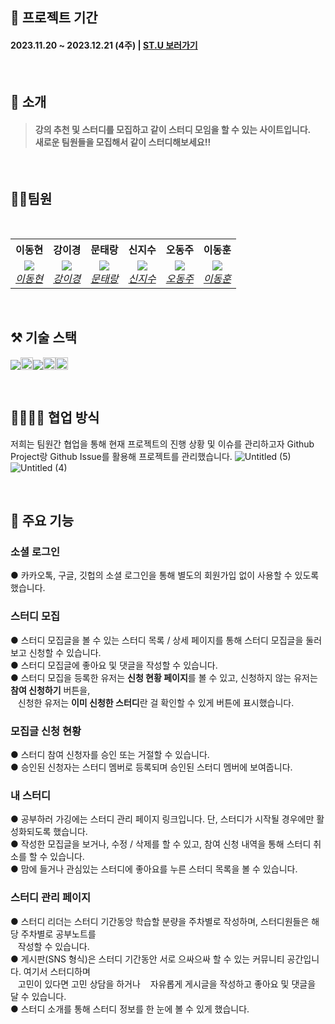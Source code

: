  ## 📆 프로젝트 기간
#### 2023.11.20 ~ 2023.12.21 (4주)  | [ST.U 보러가기](https://final-e4.vercel.app/)

<br/>

## 📑 소개
#### <blockquote>강의 추천 및 스터디를 모집하고 같이 스터디 모임을 할 수 있는 사이트입니다. <br/> 새로운 팀원들을 모집해서 같이 스터디해보세요!!</blockquote>

<br/>

## 💇‍♂️팀원  

<br/>

<table>
    <tr align="center">
        <th><B>이동현<B></th>
        <th><B>강이경<B></th>
        <th><B>문태랑<B></th>
        <th><B>신지수<B></th>
        <th><B>오동주<B></th>
        <th><B>이동훈<B></th>
    </tr>
    <tr align="center">
        <td>
            <img src="https://avatars.githubusercontent.com/u/151101433?v=4?size=150">
            <br>
            <a href="https://github.com/hyun0509-iva"><I>이동현</I></a>
        </td>
        <td>
            <img src="https://avatars.githubusercontent.com/u/143483436?v=4?size=150">
            <br>
            <a href="https://github.com/Yiky000"><I>강이경</I></a>
        </td>
        <td>
            <img src="https://avatars.githubusercontent.com/u/81846002?v=4?size=150">
            <br>
            <a href="https://github.com/RangCloud"><I>문태랑</I></a>
        </td>
        <td>
            <img src="https://avatars.githubusercontent.com/u/114233139?v=4?size=150">
            <br>
            <a href="https://github.com/catmaker"><I>신지수</I></a>
        </td>
        <td>
            <img src="https://avatars.githubusercontent.com/u/143368163?v=4?size=150">
            <br>
            <a href="https://github.com/yuio12"><I>오동주</I></a>
        </td>
        <td>
            <img src="https://avatars.githubusercontent.com/u/77167015?v=4?size=150">
            <br>
            <a href="https://github.com/Dong-Hoon94"><I>이동훈</I></a>
        </td>
    </tr>
</table>

<br/>

## ⚒ 기술 스택
<img src="https://camo.githubusercontent.com/494b0f23952229478851f520adfe3e140e629a5f0423e7c9d6c333ed88be65a0/68747470733a2f2f696d672e736869656c64732e696f2f62616467652f52656163742d3631444146423f7374796c653d666c61742d737175617265266c6f676f3d5265616374266c6f676f436f6c6f723d7768697465" /><img src="https://img.shields.io/badge/Next.js-000?style=for-the-badge&logo=Next.js&logoColor=fff" height="20px"/><img src="https://img.shields.io/badge/Typescript-3178C6?style=flat-square&logo=TypeScript&logoColor=fff"/><img src="https://img.shields.io/badge/MongoDB-47A248?style=for-the-badge&logo=MongoDB&logoColor=fff" height="20px"/><img src="https://img.shields.io/badge/Axios-5A29E4?style=for-the-badge&logo=Axios&logoColor=fff" height="20px"/>

<br/>

## 👨‍👩‍👧‍👦 협업 방식
저희는 팀원간 협업을 통해 현재 프로젝트의 진행 상황 및 이슈를 관리하고자 Github Project랑 Github Issue를 활용해 프로젝트를 관리했습니다.
![Untitled (5)](https://github.com/hyun0509-iva/final_project_sub/assets/151101433/7052a74c-4559-4d8b-b96c-015437b5d770)
![Untitled (4)](https://github.com/hyun0509-iva/final_project_sub/assets/151101433/c02cfdcb-cf80-4f61-be08-35bfd194592b)

<br/>

## 🚀 주요 기능

### 소셜 로그인
● 카카오톡, 구글, 깃헙의 소셜 로그인을 통해 별도의 회원가입 없이 사용할 수 있도록 했습니다.

### 스터디 모집 
● 스터디 모집글을 볼 수 있는 스터디 목록 / 상세 페이지를 통해 스터디 모집글을 둘러보고 신청할 수 있습니다.  
● 스터디 모집글에 좋아요 및 댓글을 작성할 수 있습니다.  
● 스터디 모집을 등록한 유저는 <b>신청 현황 페이지</b>를 볼 수 있고, 신청하지 않는 유저는 <b>참여 신청하기</b> 버튼을,   
&nbsp;&nbsp;&nbsp;신청한 유저는 <b>이미 신청한 스터디</b>란 걸 확인할 수 있게 버튼에 표시했습니다.


### 모집글 신청 현황 
● 스터디 참여 신청자를 승인 또는 거절할 수 있습니다.   
● 승인된 신청자는 스터디 멤버로 등록되며 승인된 스터디 멤버에 보여줍니다.   

### 내 스터디
● 공부하러 가깅에는 스터디 관리 페이지 링크입니다. 단, 스터디가 시작될 경우에만 활성화되도록 했습니다.  
● 작성한 모집글을 보거나, 수정 / 삭제를 할 수 있고, 참여 신청 내역을 통해 스터디 취소를 할 수 있습니다.  
● 맘에 들거나 관심있는 스터디에 좋아요를 누른 스터디 목록을 볼 수 있습니다.   

### 스터디 관리 페이지
● 스터디 리더는 스터디 기간동앙 학습할 분량을 주차별로 작성하며, 스터디원들은 해당 주차별로 공부노트를  
&nbsp;&nbsp;&nbsp;작성할 수 있습니다.  
● 게시판(SNS 형식)은 스터디 기간동안 서로 으싸으싸 할 수 있는 커뮤니티 공간입니다. 여기서 스터디하며   
&nbsp;&nbsp;&nbsp;고민이 있다면 고민 상담을 하거나 
&nbsp;&nbsp;&nbsp;자유롭게 게시글을 작성하고 좋아요 및 댓글을 달 수 있습니다.   
● 스터디 소개를 통해 스터디 정보를 한 눈에 볼 수 있게 했습니다. 



<br/>
